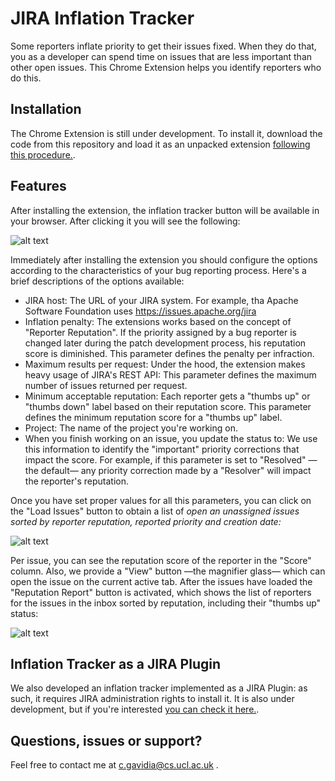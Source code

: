 # JIRA Inflation Tracker
Some reporters inflate priority to get their issues fixed. When they do that, you as a developer can spend time on issues that are less important than other open issues. This Chrome Extension helps you identify reporters who do this.

## Installation
The Chrome Extension is still under development. To install it, download the code from this repository and load it as an unpacked extension [following this procedure.](https://developer.chrome.com/extensions/getstarted#unpacked). 

## Features
After installing the extension, the inflation tracker button will be available in your browser. After clicking it you will see the following:

![alt text](https://github.com/cptanalatriste/inflation-tracker-extension/blob/master/img/screenshots/start.PNG?raw=true "Extension start")

Immediately after installing the extension you should configure the options according to the characteristics of your bug reporting process. Here's a brief descriptions of the options available:

* JIRA host: The URL of your JIRA system. For example, tha Apache Software Foundation uses https://issues.apache.org/jira 
* Inflation penalty: The extensions works based on the concept of "Reporter Reputation". If the priority assigned by a bug reporter is changed later during the patch development process, his reputation score is diminished. This parameter defines the penalty per infraction.
* Maximum results per request: Under the hood, the extension makes heavy usage of JIRA's REST API: This parameter defines the maximum number of issues returned per request.
* Minimum acceptable reputation: Each reporter gets a "thumbs up" or "thumbs down" label based on their reputation score. This parameter defines the minimum reputation score for a "thumbs up" label.
* Project: The name of the project you're working on.
* When you finish working on an issue, you update the status to: We use this information to identify the "important" priority corrections that impact the score. For example, if this parameter is set to "Resolved" —the default— any priority correction made by a "Resolver" will impact the reporter's reputation.

Once you have set proper values for all this parameters, you can click on the "Load Issues" button to obtain a list of *open an unassigned issues sorted by reporter reputation, reported priority and creation date:* 

![alt text](https://github.com/cptanalatriste/inflation-tracker-extension/blob/master/img/screenshots/issues.PNG?raw=true "Issues Loaded")

Per issue, you can see the reputation score of the reporter in the "Score" column. Also, we provide a "View" button —the magnifier glass— which can open the issue on the current active tab. After the issues have loaded the "Reputation Report" button is activated, which shows the list of reporters for the issues in the inbox sorted by reputation, including their "thumbs up" status:

![alt text](https://github.com/cptanalatriste/inflation-tracker-extension/blob/master/img/screenshots/reporters.PNG?raw=true "Reputation Report")


## Inflation Tracker as a JIRA Plugin
We also developed an inflation tracker implemented as a JIRA Plugin: as such, it requires JIRA administration rights to install it. It is also under development, but if you're interested [you can check it here.](https://github.com/cptanalatriste/inflation-tracker).


## Questions, issues or support?
Feel free to contact me at c.gavidia@cs.ucl.ac.uk .



